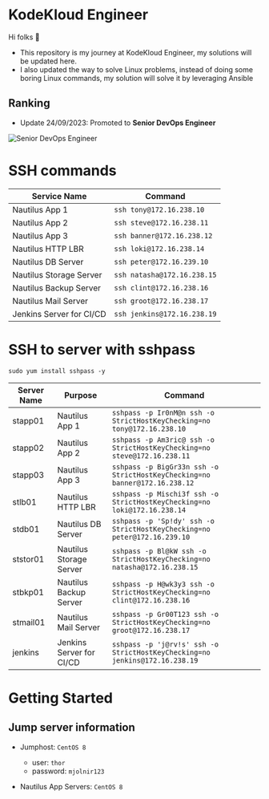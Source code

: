 # KodeKloud Engineer

Hi folks 👋

- This repository is my journey at KodeKloud Engineer, my solutions will be updated here.
- I also updated the way to solve Linux problems, instead of doing some boring Linux commands, my solution will solve it
  by leveraging Ansible

## Ranking

- Update 24/09/2023: Promoted to **Senior DevOps Engineer**

![Senior DevOps Engineer](assets/senior.png)

# SSH commands

| Service Name             | Command                     |
| ------------------------ | --------------------------- |
| Nautilus App 1           | `ssh tony@172.16.238.10`    |
| Nautilus App 2           | `ssh steve@172.16.238.11`   |
| Nautilus App 3           | `ssh banner@172.16.238.12`  |
| Nautilus HTTP LBR        | `ssh loki@172.16.238.14`    |
| Nautilus DB Server       | `ssh peter@172.16.239.10`   |
| Nautilus Storage Server  | `ssh natasha@172.16.238.15` |
| Nautilus Backup Server   | `ssh clint@172.16.238.16`   |
| Nautilus Mail Server     | `ssh groot@172.16.238.17`   |
| Jenkins Server for CI/CD | `ssh jenkins@172.16.238.19` |

# SSH to server with sshpass

`sudo yum install sshpass -y`

| Server Name | Purpose                  | Command                                                                     |
| ----------- | ------------------------ | --------------------------------------------------------------------------- |
| stapp01     | Nautilus App 1           | `sshpass -p Ir0nM@n ssh -o StrictHostKeyChecking=no tony@172.16.238.10`     |
| stapp02     | Nautilus App 2           | `sshpass -p Am3ric@ ssh -o StrictHostKeyChecking=no steve@172.16.238.11`    |
| stapp03     | Nautilus App 3           | `sshpass -p BigGr33n ssh -o StrictHostKeyChecking=no banner@172.16.238.12`  |
| stlb01      | Nautilus HTTP LBR        | `sshpass -p Mischi3f ssh -o StrictHostKeyChecking=no loki@172.16.238.14`    |
| stdb01      | Nautilus DB Server       | `sshpass -p 'Sp!dy' ssh -o StrictHostKeyChecking=no peter@172.16.239.10`    |
| ststor01    | Nautilus Storage Server  | `sshpass -p Bl@kW ssh -o StrictHostKeyChecking=no natasha@172.16.238.15`    |
| stbkp01     | Nautilus Backup Server   | `sshpass -p H@wk3y3 ssh -o StrictHostKeyChecking=no clint@172.16.238.16`    |
| stmail01    | Nautilus Mail Server     | `sshpass -p Gr00T123 ssh -o StrictHostKeyChecking=no groot@172.16.238.17`   |
| jenkins     | Jenkins Server for CI/CD | `sshpass -p 'j@rv!s' ssh -o StrictHostKeyChecking=no jenkins@172.16.238.19` |

# Getting Started

## Jump server information

- Jumphost: `CentOS 8`
    - user: `thor`
    - password: `mjolnir123`

- Nautilus App Servers: `CentOS 8`




